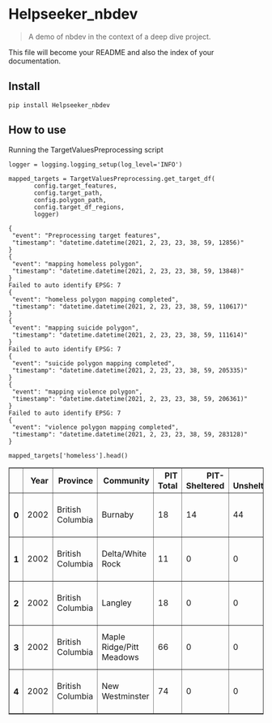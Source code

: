 # Helpseeker_nbdev
> A demo of nbdev in the context of a deep dive project.


This file will become your README and also the index of your documentation.

## Install

`pip install Helpseeker_nbdev`

## How to use

Running the TargetValuesPreprocessing script

```
logger = logging.logging_setup(log_level='INFO')

mapped_targets = TargetValuesPreprocessing.get_target_df(
       config.target_features,
       config.target_path,
       config.polygon_path,
       config.target_df_regions,
       logger)
```

    {
     "event": "Preprocessing target features",
     "timestamp": "datetime.datetime(2021, 2, 23, 23, 38, 59, 12856)"
    }
    {
     "event": "mapping homeless polygon",
     "timestamp": "datetime.datetime(2021, 2, 23, 23, 38, 59, 13848)"
    }
    Failed to auto identify EPSG: 7
    {
     "event": "homeless polygon mapping completed",
     "timestamp": "datetime.datetime(2021, 2, 23, 23, 38, 59, 110617)"
    }
    {
     "event": "mapping suicide polygon",
     "timestamp": "datetime.datetime(2021, 2, 23, 23, 38, 59, 111614)"
    }
    Failed to auto identify EPSG: 7
    {
     "event": "suicide polygon mapping completed",
     "timestamp": "datetime.datetime(2021, 2, 23, 23, 38, 59, 205335)"
    }
    {
     "event": "mapping violence polygon",
     "timestamp": "datetime.datetime(2021, 2, 23, 23, 38, 59, 206361)"
    }
    Failed to auto identify EPSG: 7
    {
     "event": "violence polygon mapping completed",
     "timestamp": "datetime.datetime(2021, 2, 23, 23, 38, 59, 283128)"
    }
    

```
mapped_targets['homeless'].head()
```




<div>
<style scoped>
    .dataframe tbody tr th:only-of-type {
        vertical-align: middle;
    }

    .dataframe tbody tr th {
        vertical-align: top;
    }

    .dataframe thead th {
        text-align: right;
    }
</style>
<table border="1" class="dataframe">
  <thead>
    <tr style="text-align: right;">
      <th></th>
      <th>Year</th>
      <th>Province</th>
      <th>Community</th>
      <th>PIT Total</th>
      <th>PIT-Sheltered</th>
      <th>PIT-Unsheltered</th>
      <th>DV_target</th>
      <th>CSDNAME</th>
      <th>geometry</th>
    </tr>
  </thead>
  <tbody>
    <tr>
      <th>0</th>
      <td>2002</td>
      <td>British Columbia</td>
      <td>Burnaby</td>
      <td>18</td>
      <td>14</td>
      <td>44</td>
      <td>Burnaby</td>
      <td>Burnaby</td>
      <td>POLYGON ((4026984.377 2004001.803, 4027065.283...</td>
    </tr>
    <tr>
      <th>1</th>
      <td>2002</td>
      <td>British Columbia</td>
      <td>Delta/White Rock</td>
      <td>11</td>
      <td>0</td>
      <td>0</td>
      <td>None</td>
      <td>Delta</td>
      <td>MULTIPOLYGON (((4027416.129 1971099.869, 40275...</td>
    </tr>
    <tr>
      <th>2</th>
      <td>2002</td>
      <td>British Columbia</td>
      <td>Langley</td>
      <td>18</td>
      <td>0</td>
      <td>0</td>
      <td>None</td>
      <td>Langley</td>
      <td>POLYGON ((4044035.820 1983268.574, 4044044.823...</td>
    </tr>
    <tr>
      <th>3</th>
      <td>2002</td>
      <td>British Columbia</td>
      <td>Maple Ridge/Pitt Meadows</td>
      <td>66</td>
      <td>0</td>
      <td>0</td>
      <td>None</td>
      <td>Maple Ridge</td>
      <td>POLYGON ((4060993.469 1993881.186, 4061981.717...</td>
    </tr>
    <tr>
      <th>4</th>
      <td>2002</td>
      <td>British Columbia</td>
      <td>New Westminster</td>
      <td>74</td>
      <td>0</td>
      <td>0</td>
      <td>New Westminster</td>
      <td>New Westminster</td>
      <td>POLYGON ((4031000.411 1995145.954, 4031031.369...</td>
    </tr>
  </tbody>
</table>
</div>


